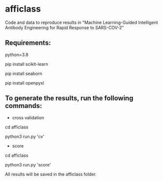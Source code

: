 # afficlass
Code and data to reproduce results in "Machine Learning-Guided Intelligent Antibody Engineering for Rapid Response to SARS-COV-2"

## Requirements:

python=3.8

pip install scikit-learn

pip install seaborn

pip install openpyxl

## To generate the results, run the following commands:

- cross validation

cd afficlass

python3 run.py 'cv'

- score

cd afficlass

python3 run.py 'score'

All results will be saved in the afficlass folder.
